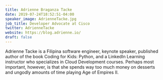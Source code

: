 ```yaml
---
title: Adrienne Braganza Tacke
date: 2019-07-24T18:52:51-04:00
speaker_image: AdrienneTacke.jpg
job_title: Developer Advocate at Cisco
twitter: AdrienneTacke
website: https://blog.adrienne.io/
draft: false
---
```


Adrienne Tacke is a Filipina software engineer, keynote speaker, published author of the book Coding for Kids: Python, and a LinkedIn Learning instructor who specializes in Cloud Development courses. Perhaps most important, however, is that she spends way too much money on desserts and ungodly amounts of time playing Age of Empires II.
